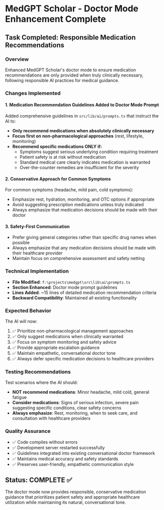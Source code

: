 # MedGPT Scholar - Doctor Mode Enhancement Complete

## Task Completed: Responsible Medication Recommendations

### Overview
Enhanced MedGPT Scholar's doctor mode to ensure medication recommendations are only provided when truly clinically necessary, following responsible AI practices for medical guidance.

### Changes Implemented

#### 1. Medication Recommendation Guidelines Added to Doctor Mode Prompt
Added comprehensive guidelines in `src/lib/ai/prompts.ts` that instruct the AI to:

- **Only recommend medications when absolutely clinically necessary**
- **Focus first on non-pharmacological approaches** (rest, lifestyle, monitoring)
- **Recommend specific medications ONLY if:**
  - Symptoms suggest serious underlying condition requiring treatment
  - Patient safety is at risk without medication
  - Standard medical care clearly indicates medication is warranted
  - Over-the-counter remedies are insufficient for the severity

#### 2. Conservative Approach for Common Symptoms
For common symptoms (headache, mild pain, cold symptoms):
- Emphasize rest, hydration, monitoring, and OTC options if appropriate
- Avoid suggesting prescription medications unless truly indicated
- Always emphasize that medication decisions should be made with their doctor

#### 3. Safety-First Communication
- Prefer giving general categories rather than specific drug names when possible
- Always emphasize that any medication decisions should be made with their healthcare provider
- Maintain focus on comprehensive assessment and safety netting

### Technical Implementation
- **File Modified**: `f:\projects\medgpt\src\lib\ai\prompts.ts`
- **Section Enhanced**: Doctor mode prompt guidelines
- **Lines Added**: ~15 lines of detailed medication recommendation criteria
- **Backward Compatibility**: Maintained all existing functionality

### Expected Behavior
The AI will now:
1. ✅ Prioritize non-pharmacological management approaches
2. ✅ Only suggest medications when clinically warranted
3. ✅ Focus on symptom monitoring and safety advice
4. ✅ Provide appropriate escalation guidance
5. ✅ Maintain empathetic, conversational doctor tone
6. ✅ Always defer specific medication decisions to healthcare providers

### Testing Recommendations
Test scenarios where the AI should:
- **NOT recommend medications**: Minor headache, mild cold, general fatigue
- **Consider medications**: Signs of serious infection, severe pain suggesting specific conditions, clear safety concerns
- **Always emphasize**: Rest, monitoring, when to seek care, and consultation with healthcare providers

### Quality Assurance
- ✅ Code compiles without errors
- ✅ Development server restarted successfully
- ✅ Guidelines integrated into existing conversational doctor framework
- ✅ Maintains medical accuracy and safety standards
- ✅ Preserves user-friendly, empathetic communication style

## Status: COMPLETE ✅

The doctor mode now provides responsible, conservative medication guidance that prioritizes patient safety and appropriate healthcare utilization while maintaining its natural, conversational tone.
